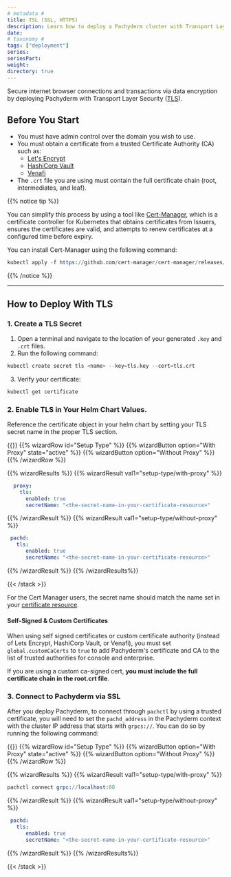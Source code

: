 ```yaml
---
# metadata # 
title: TSL (SSL, HTTPS)
description: Learn how to deploy a Pachyderm cluster with Transport Layer Security (TLS).
date: 
# taxonomy #
tags: ["deployment"]
series:
seriesPart:
weight: 
directory: true 
--- 
```


Secure internet browser connections and transactions via data encryption by deploying Pachyderm with Transport Layer Security ([TLS](https://cert-manager.io/docs/reference/tls-terminology/)).


## Before You Start 
- You must have admin control over the domain you wish to use.
- You must obtain a certificate from a trusted Certificate Authority (CA) such as:
  - [Let's Encrypt](https://letsencrypt.org/)
  - [HashiCorp Vault](https://www.vaultproject.io/)
  - [Venafi](https://www.venafi.com/)
- The `.crt` file you are using must contain the full certificate chain (root, intermediates, and leaf).

{{% notice tip %}}

You can simplify this process by using a tool like [Cert-Manager](https://cert-manager.io/docs/installation/), which is a certificate controller for Kubernetes that obtains certificates from Issuers, ensures the certificates are valid, and attempts to renew certificates at a configured time before expiry.

You can install Cert-Manager using the following command:

```s
kubectl apply -f https://github.com/cert-manager/cert-manager/releases/download/v1.10.1/cert-manager.yaml
```

{{% /notice %}}

---

## How to Deploy With TLS

### 1. Create a TLS Secret

1. Open a terminal and navigate to the location of your generated `.key` and `.crt` files. 
2. Run the following command:
```s
kubectl create secret tls <name> --key=tls.key --cert=tls.crt
```
3. Verify your certificate:
```s
kubectl get certificate
```
### 2.  Enable TLS in Your Helm Chart Values.

Reference the certificate object in your helm chart by setting your TLS secret name in the proper TLS section. 

{{<stack type="wizard">}}
{{% wizardRow id="Setup Type" %}}
{{% wizardButton option="With Proxy" state="active" %}}
{{% wizardButton option="Without Proxy" %}}
{{% /wizardRow %}}

{{% wizardResults %}}
{{% wizardResult val1="setup-type/with-proxy" %}}
```yaml
  proxy:
    tls:
      enabled: true
      secretName: "<the-secret-name-in-your-certificate-resource>"
```
{{% /wizardResult %}}
{{% wizardResult val1="setup-type/without-proxy" %}}
```yaml
 pachd:
   tls:
      enabled: true
      secretName: "<the-secret-name-in-your-certificate-resource>"
```

{{% /wizardResult %}}
{{% /wizardResults%}}

{{< /stack >}}


For the Cert Manager users, the secret name should match the name set in your [certificate resource](https://cert-manager.io/docs/usage/certificate/#creating-certificate-resources).


#### Self-Signed & Custom Certificates

When using self signed certificates or custom certificate authority (instead of Lets Encrypt, HashiCorp Vault, or Venafi), you must set `global.customCaCerts` to `true` to add Pachyderm's certificate and CA to the list of trusted authorities for console and enterprise. 

If you are using a custom ca-signed cert, **you must include the full certificate chain in the root.crt file**.

### 3. Connect to Pachyderm via SSL

After you deploy Pachyderm, to connect through `pachctl` by using a
trusted certificate, you will need to set the `pachd_address` in the
Pachyderm context with the cluster IP address that starts with `grpcs://`.
You can do so by running the following command:


{{<stack type="wizard">}}
{{% wizardRow id="Setup Type" %}}
{{% wizardButton option="With Proxy" state="active" %}}
{{% wizardButton option="Without Proxy" %}}
{{% /wizardRow %}}

{{% wizardResults %}}
{{% wizardResult val1="setup-type/with-proxy" %}}
```s
pachctl connect grpc://localhost:80 
```

{{% /wizardResult %}}
{{% wizardResult val1="setup-type/without-proxy" %}}
```yaml
 pachd:
   tls:
      enabled: true
      secretName: "<the-secret-name-in-your-certificate-resource>"
```

{{% /wizardResult %}}
{{% /wizardResults%}}

{{< /stack >}}


